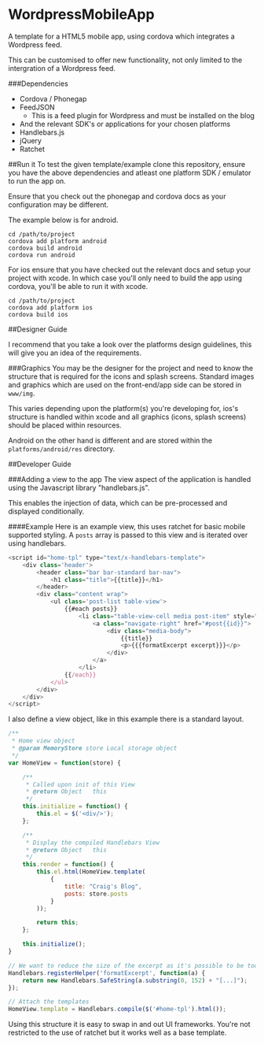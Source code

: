 WordpressMobileApp
==================

A template for a HTML5 mobile app, using cordova which integrates a Wordpress feed.

This can be customised to offer new functionality, not only limited to the intergration of a Wordpress feed.

###Dependencies
- Cordova / Phonegap
- FeedJSON
	- This is a feed plugin for Wordpress and must be installed on the blog
- And the relevant SDK's or applications for your chosen platforms
- Handlebars.js
- jQuery
- Ratchet
	
##Run it
To test the given template/example clone this repository, ensure you have the above dependencies and atleast one platform SDK / emulator to run the app on.

Ensure that you check out the phonegap and cordova docs as your configuration may be different.

The example below is for android.

```
cd /path/to/project
cordova add platform android
cordova build android
cordova run android
```

For ios ensure that you have checked out the relevant docs and setup your project with xcode. In which case you'll only need to build the app using cordova, you'll be able to run it with xcode.

```
cd /path/to/project
cordova add platform ios
cordova build ios
```
##Designer Guide

I recommend that you take a look over the platforms design guidelines, this will give you an idea of the requirements.

###Graphics
You may be the designer for the project and need to know the structure that is required for the icons and splash screens. Standard images and graphics which are used on the front-end/app side can be stored in ```www/img```.

This varies depending upon the platform(s) you're developing for, ios's structure is handled within xcode and all graphics (icons, splash screens) should be placed within resources.

Android on the other hand is different and are stored within the ```platforms/android/res``` directory.

##Developer Guide

###Adding a view to the app
The view aspect of the application is handled using the Javascript library "handlebars.js".

This enables the injection of data, which can be pre-processed and displayed conditionally.

####Example
Here is an example view, this uses ratchet for basic mobile supported styling. A ```posts``` array is passed to this view and is iterated over using handlebars.
```js
<script id="home-tpl" type="text/x-handlebars-template">
	<div class='header'>
		<header class="bar bar-standard bar-nav">
			<h1 class="title">{{title}}</h1>
		</header>
		<div class="content wrap">
			<ul class='post-list table-view'>
				{{#each posts}}
					<li class="table-view-cell media post-item" style="background-image: url({{thumbnail}})">
						<a class="navigate-right" href="#post{{id}}">
							<div class="media-body">
								{{title}}
								<p>{{{formatExcerpt excerpt}}}</p>
							</div>
						</a>
					</li>
				{{/each}}
			</ul>
		</div>
	</div>
</script>
```

I also define a view object, like in this example there is a standard layout.

```js
/**
 * Home view object
 * @param MemoryStore store Local storage object
 */
var HomeView = function(store) {

	/**
	 * Called upon init of this View
	 * @return Object  	this
	 */
	this.initialize = function() {
		this.el = $('<div/>');
	};

	/**
	 * Display the compiled Handlebars View
	 * @return Object  	this
	 */
	this.render = function() {
		this.el.html(HomeView.template(
			{
				title: "Craig's Blog",
				posts: store.posts
			}
		));

		return this;
	};

	this.initialize();
}

// We want to reduce the size of the excerpt as it's possible to be too large
Handlebars.registerHelper('formatExcerpt', function(a) {
	return new Handlebars.SafeString(a.substring(0, 152) + "[...]");
});

// Attach the templates
HomeView.template = Handlebars.compile($('#home-tpl').html());
```

Using this structure it is easy to swap in and out UI frameworks. You're not restricted to the use of ratchet but it works well as a base template.
